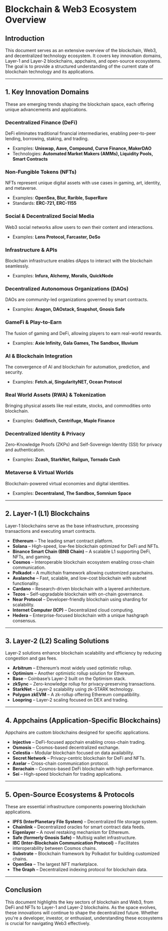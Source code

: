 # Blockchain & Web3 Ecosystem Overview

## Introduction
This document serves as an extensive overview of the blockchain, Web3, and decentralized technology ecosystem. It covers key innovation domains, Layer-1 and Layer-2 blockchains, appchains, and open-source ecosystems. The goal is to provide a structured understanding of the current state of blockchain technology and its applications.

---

## 1. Key Innovation Domains
These are emerging trends shaping the blockchain space, each offering unique advancements and applications.

### **Decentralized Finance (DeFi)**
DeFi eliminates traditional financial intermediaries, enabling peer-to-peer lending, borrowing, staking, and trading.
- Examples: **Uniswap, Aave, Compound, Curve Finance, MakerDAO**
- Technologies: **Automated Market Makers (AMMs), Liquidity Pools, Smart Contracts**

### **Non-Fungible Tokens (NFTs)**
NFTs represent unique digital assets with use cases in gaming, art, identity, and metaverse.
- Examples: **OpenSea, Blur, Rarible, SuperRare**
- Standards: **ERC-721, ERC-1155**

### **Social & Decentralized Social Media**
Web3 social networks allow users to own their content and interactions.
- Examples: **Lens Protocol, Farcaster, DeSo**

### **Infrastructure & APIs**
Blockchain infrastructure enables dApps to interact with the blockchain seamlessly.
- Examples: **Infura, Alchemy, Moralis, QuickNode**

### **Decentralized Autonomous Organizations (DAOs)**
DAOs are community-led organizations governed by smart contracts.
- Examples: **Aragon, DAOstack, Snapshot, Gnosis Safe**

### **GameFi & Play-to-Earn**
The fusion of gaming and DeFi, allowing players to earn real-world rewards.
- Examples: **Axie Infinity, Gala Games, The Sandbox, Illuvium**

### **AI & Blockchain Integration**
The convergence of AI and blockchain for automation, prediction, and security.
- Examples: **Fetch.ai, SingularityNET, Ocean Protocol**

### **Real World Assets (RWA) & Tokenization**
Bringing physical assets like real estate, stocks, and commodities onto blockchain.
- Examples: **Goldfinch, Centrifuge, Maple Finance**

### **Decentralized Identity & Privacy**
Zero-Knowledge Proofs (ZKPs) and Self-Sovereign Identity (SSI) for privacy and authentication.
- Examples: **Zcash, StarkNet, Railgun, Tornado Cash**

### **Metaverse & Virtual Worlds**
Blockchain-powered virtual economies and digital identities.
- Examples: **Decentraland, The Sandbox, Somnium Space**

---

## 2. Layer-1 (L1) Blockchains
Layer-1 blockchains serve as the base infrastructure, processing transactions and executing smart contracts.

- **Ethereum** – The leading smart contract platform.
- **Solana** – High-speed, low-fee blockchain optimized for DeFi and NFTs.
- **Binance Smart Chain (BNB Chain)** – A scalable L1 supporting DeFi, NFTs, and gaming.
- **Cosmos** – Interoperable blockchain ecosystem enabling cross-chain communication.
- **Polkadot** – A multichain framework allowing customized parachains.
- **Avalanche** – Fast, scalable, and low-cost blockchain with subnet functionality.
- **Cardano** – Research-driven blockchain with a layered architecture.
- **Tezos** – Self-upgradable blockchain with on-chain governance.
- **Near Protocol** – Developer-friendly blockchain using sharding for scalability.
- **Internet Computer (ICP)** – Decentralized cloud computing.
- **Hedera** – Enterprise-focused blockchain with a unique hashgraph consensus.

---

## 3. Layer-2 (L2) Scaling Solutions
Layer-2 solutions enhance blockchain scalability and efficiency by reducing congestion and gas fees.

- **Arbitrum** – Ethereum’s most widely used optimistic rollup.
- **Optimism** – Another optimistic rollup solution for Ethereum.
- **Base** – Coinbase’s Layer-2 built on the Optimism stack.
- **zkSync** – Zero-knowledge rollup for privacy-preserving transactions.
- **StarkNet** – Layer-2 scalability using zk-STARK technology.
- **Polygon zkEVM** – A zk-rollup offering Ethereum compatibility.
- **Loopring** – Layer-2 scaling focused on DEX and trading.

---

## 4. Appchains (Application-Specific Blockchains)
Appchains are custom blockchains designed for specific applications.

- **Injective** – DeFi-focused appchain enabling cross-chain trading.
- **Osmosis** – Cosmos-based decentralized exchange.
- **Celestia** – Modular blockchain focused on data availability.
- **Secret Network** – Privacy-centric blockchain for DeFi and NFTs.
- **Axelar** – Cross-chain communication protocol.
- **Berachain** – Cosmos-based DeFi blockchain with high performance.
- **Sei** – High-speed blockchain for trading applications.

---

## 5. Open-Source Ecosystems & Protocols
These are essential infrastructure components powering blockchain applications.

- **IPFS (InterPlanetary File System)** – Decentralized file storage system.
- **Chainlink** – Decentralized oracles for smart contract data feeds.
- **Eigenlayer** – A novel restaking mechanism for Ethereum.
- **Safe (formerly Gnosis Safe)** – Multisig wallet infrastructure.
- **IBC (Inter-Blockchain Communication Protocol)** – Facilitates interoperability between Cosmos chains.
- **Substrate** – Blockchain framework by Polkadot for building customized chains.
- **OpenSea** – The largest NFT marketplace.
- **The Graph** – Decentralized indexing protocol for blockchain data.

---

## Conclusion
This document highlights the key sectors of blockchain and Web3, from DeFi and NFTs to Layer-1 and Layer-2 blockchains. As the space evolves, these innovations will continue to shape the decentralized future. Whether you're a developer, investor, or enthusiast, understanding these ecosystems is crucial for navigating Web3 effectively.

